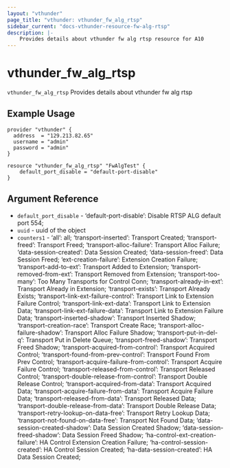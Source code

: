 ```yaml
---
layout: "vthunder"
page_title: "vthunder: vthunder_fw_alg_rtsp"
sidebar_current: "docs-vthunder-resource-fw-alg-rtsp"
description: |-
	Provides details about vthunder fw alg rtsp resource for A10
---
```


# vthunder\_fw\_alg\_rtsp

`vthunder_fw_alg_rtsp` Provides details about vthunder fw alg rtsp
## Example Usage


```hcl
provider "vthunder" {
  address  = "129.213.82.65"
  username = "admin"
  password = "admin"
}

resource "vthunder_fw_alg_rtsp" "FwAlgTest" {
	default_port_disable = "default-port-disable" 
}
```

## Argument Reference

* `default_port_disable` - ‘default-port-disable’: Disable RTSP ALG default port 554;
* `uuid` - uuid of the object
* `counters1` - ‘all’: all; ‘transport-inserted’: Transport Created; ‘transport-freed’: Transport Freed; ‘transport-alloc-failure’: Transport Alloc Failure; ‘data-session-created’: Data Session Created; ‘data-session-freed’: Data Session Freed; ‘ext-creation-failure’: Extension Creation Failure; ‘transport-add-to-ext’: Transport Added to Extension; ‘transport-removed-from-ext’: Transport Removed from Extension; ‘transport-too-many’: Too Many Transports for Control Conn; ‘transport-already-in-ext’: Transport Already in Extension; ‘transport-exists’: Transport Already Exists; ‘transport-link-ext-failure-control’: Transport Link to Extension Failure Control; ‘transport-link-ext-data’: Transport Link to Extension Data; ‘transport-link-ext-failure-data’: Transport Link to Extension Failure Data; ‘transport-inserted-shadow’: Transport Inserted Shadow; ‘transport-creation-race’: Transport Create Race; ‘transport-alloc-failure-shadow’: Transport Alloc Failure Shadow; ‘transport-put-in-del-q’: Transport Put in Delete Queue; ‘transport-freed-shadow’: Transport Freed Shadow; ‘transport-acquired-from-control’: Transport Acquired Control; ‘transport-found-from-prev-control’: Transport Found From Prev Control; ‘transport-acquire-failure-from-control’: Transport Acquire Failure Control; ‘transport-released-from-control’: Transport Released Control; ‘transport-double-release-from-control’: Transport Double Release Control; ‘transport-acquired-from-data’: Transport Acquired Data; ‘transport-acquire-failure-from-data’: Transport Acquire Failure Data; ‘transport-released-from-data’: Transport Released Data; ‘transport-double-release-from-data’: Transport Double Release Data; ‘transport-retry-lookup-on-data-free’: Transport Retry Lookup Data; ‘transport-not-found-on-data-free’: Transport Not Found Data; ‘data-session-created-shadow’: Data Session Created Shadow; ‘data-session-freed-shadow’: Data Session Freed Shadow; ‘ha-control-ext-creation-failure’: HA Control Extension Creation Failure; ‘ha-control-session-created’: HA Control Session Created; ‘ha-data-session-created’: HA Data Session Created;

